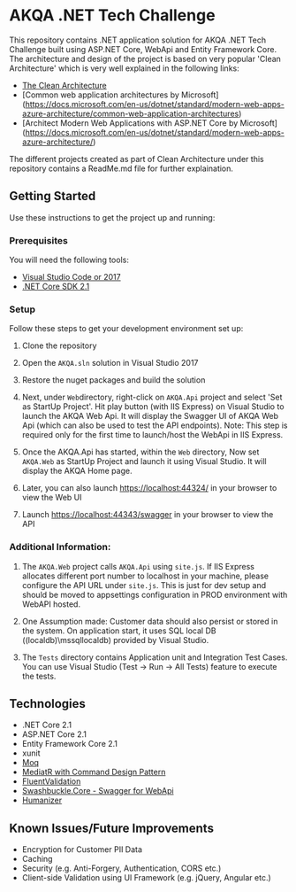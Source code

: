 # AKQA .NET Tech Challenge

This repository contains .NET application solution for AKQA .NET Tech Challenge built using ASP.NET Core, WebApi and Entity Framework Core. The architecture and design of the project is based on very popular 'Clean Architecture' which is very well explained in the following links:

* [The Clean Architecture](https://blog.cleancoder.com/uncle-bob/2012/08/13/the-clean-architecture.html)
* [Common web application architectures by Microsoft] (https://docs.microsoft.com/en-us/dotnet/standard/modern-web-apps-azure-architecture/common-web-application-architectures)
* [Architect Modern Web Applications with ASP.NET Core by Microsoft] (https://docs.microsoft.com/en-us/dotnet/standard/modern-web-apps-azure-architecture/)

The different projects created as part of Clean Architecture under this repository contains a ReadMe.md file for further explaination.

## Getting Started
Use these instructions to get the project up and running:

### Prerequisites
You will need the following tools:

* [Visual Studio Code or 2017](https://www.visualstudio.com/downloads/)
* [.NET Core SDK 2.1](https://dotnet.microsoft.com/download/dotnet-core/2.1)

### Setup
Follow these steps to get your development environment set up:

  1. Clone the repository
  
  2. Open the `AKQA.sln` solution in Visual Studio 2017
  
  3. Restore the nuget packages and build the solution
  
  4. Next, under `Web`directory, right-click on `AKQA.Api` project and select 'Set as StartUp Project'. Hit play button (with IIS Express) on Visual Studio to launch the AKQA Web Api. It will display the Swagger UI of AKQA Web Api (which can also be used to test the API endpoints).
	 Note: This step is required only for the first time to launch/host the WebApi in IIS Express.
  
  5. Once the AKQA.Api has started, within the `Web` directory, Now set `AKQA.Web` as StartUp Project and launch it using Visual Studio. It will display the AKQA Home page.

  5. Later, you can also launch [https://localhost:44324/](https://localhost:44324/) in your browser to view the Web UI
  
  6. Launch [https://localhost:44343/swagger](https://localhost:44343/swagger) in your browser to view the API

  ### Additional Information:

  1. The `AKQA.Web` project calls `AKQA.Api` using `site.js`. If IIS Express allocates different port number to localhost in your machine, please configure the API URL under `site.js`. This is just for dev setup and should be moved to appsettings configuration in PROD environment with WebAPI hosted.

  2. One Assumption made: Customer data should also persist or stored in the system. On application start, it uses SQL local DB ((localdb)\mssqllocaldb) provided by Visual Studio. 

  3. The `Tests` directory contains Application unit and Integration Test Cases. You can use Visual Studio (Test -> Run -> All Tests) feature to execute the tests.

## Technologies
* .NET Core 2.1
* ASP.NET Core 2.1
* Entity Framework Core 2.1
* xunit
* [Moq](https://www.nuget.org/packages/Moq/)
* [MediatR with Command Design Pattern](https://github.com/jbogard/MediatR)
* [FluentValidation](https://fluentvalidation.net/aspnet)
* [Swashbuckle.Core - Swagger for WebApi](https://www.nuget.org/packages/Swashbuckle.Core/)
* [Humanizer](https://www.nuget.org/packages/Humanizer)

## Known Issues/Future Improvements
* Encryption for Customer PII Data
* Caching
* Security (e.g. Anti-Forgery, Authentication, CORS etc.)
* Client-side Validation using UI Framework (e.g. jQuery, Angular etc.)
